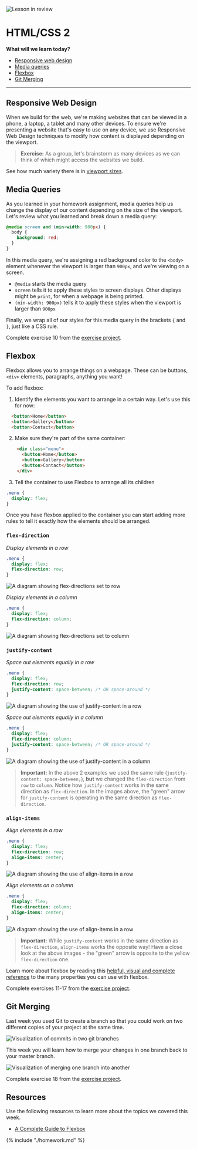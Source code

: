 ![Lesson in review](https://img.shields.io/badge/status-review-orange.svg)

# HTML/CSS 2

**What will we learn today?**

* [Responsive web design](#responsive-web-design)
* [Media queries](#media-queries)
* [Flexbox](#flexbox)
* [Git Merging](#git-merging)

---

## Responsive Web Design

When we build for the web, we're making websites that can be viewed in a phone, a laptop, a tablet and many other devices. To ensure we're presenting a website that's easy to use on any device, we use Responsive Web Design techniques to modify how content is displayed depending on the viewport.

> **Exercise:** As a group, let's brainstorm as many devices as we can think of which might access the websites we build.

See how much variety there is in [viewport sizes](https://decadecity.net/blog/2014/08/19/a-device-agnostic-approach-to-inlining-css).

## Media Queries

As you learned in your homework assignment, media queries help us change the display of our content depending on the size of the viewport. Let's review what you learned and break down a media query:

```css
@media screen and (min-width: 900px) {
  body {
    background: red;
  }
}
```

In this media query, we're assigning a red background color to the `<body>` element whenever the viewport is larger than `900px`, and we're viewing on a screen.

* `@media` starts the media query
* `screen` tells it to apply these styles to screen displays. Other displays
  might be `print`, for when a webpage is being printed.
* `(min-width: 900px)` tells it to apply these styles when the viewport is
  larger than `900px`

Finally, we wrap all of our styles for this media query in the brackets `{` and `}`, just like a CSS rule.

Complete exercise 10 from the [exercise project](https://github.com/CodeYourFuture/html-css-git-exercises).

## Flexbox

Flexbox allows you to arrange things on a webpage. These can be buttons, `<div>` elements, paragraphs, anything you want!

To add flexbox:
  1. Identify the elements you want to arrange in a certain way. Let's use this for now:
  ```html
    <button>Home</button>
    <button>Gallery</button>
    <button>Contact</button>
  ```
  2. Make sure they're part of the same container:

```html
    <div class="menu">
      <button>Home</button>
      <button>Gallery</button>
      <button>Contact</button>
    </div>
  ```

  3. Tell the container to use Flexbox to arrange all its children

```css
.menu {
  display: flex;
}
```

Once you have flexbox applied to the container you can start adding more rules to tell it exactly how the elements should be arranged.

### `flex-direction`

*Display elements in a row*

```css
.menu {
  display: flex;
  flex-direction: row;
}
```

![A diagram showing flex-directions set to row](../assets/example-flex-direction-row.png)

*Display elements in a column*

```css
.menu {
  display: flex;
  flex-direction: column;
}
```

![A diagram showing flex-directions set to column](../assets/example-flex-direction-column.png)

### `justify-content`

*Space out elements equally in a row*
```css
.menu {
  display: flex;
  flex-direction: row;
  justify-content: space-between; /* OR space-around */
}
```

![A diagram showing the use of justify-content in a row](../assets/example-justify-content-row.png)

*Space out elements equally in a column*
```css
.menu {
  display: flex;
  flex-direction: column;
  justify-content: space-between; /* OR space-around */
}
```

![A diagram showing the use of justify-content in a column](../assets/example-justify-content-column.png)

> **Important:** In the above 2 examples we used the same rule (`justify-content: space-between;`), **but** we changed the `flex-direction` from `row` to `column`. Notice how `justify-content` works in the same direction as `flex-direction`. In the images above, the "green" arrow for `justify-content` is operating in the same direction as `flex-direction`.

### `align-items`

*Align elements in a row*
```css
.menu {
  display: flex;
  flex-direction: row;
  align-items: center;
}
```

![A diagram showing the use of align-items in a row](../assets/example-align-items-row.png)

*Align elements on a column*
```css
.menu {
  display: flex;
  flex-direction: column;
  align-items: center;
}
```

![A diagram showing the use of align-items in a row](../assets/example-align-items-column.png)

> **Important:** While `justify-content` works in the same direction as `flex-direction`, `align-items` works the opposite way! Have a close look at the above images - the "green" arrow is opposite to the yellow `flex-direction` one.

Learn more about flexbox by reading this [helpful, visual and complete reference](https://css-tricks.com/snippets/css/a-guide-to-flexbox/) to the many properties you can use with flexbox.

Complete exercises 11-17 from the [exercise project](https://github.com/CodeYourFuture/html-css-git-exercises).


## Git Merging

Last week you used Git to create a branch so that you could work on two different copies of your project at the same time.

![Visualization of commits in two git branches](../assets/git-branch-3.png)

This week you will learn how to merge your changes in one branch back to your master branch.

![Visualization of merging one branch into another](../assets/git-merge.png)

Complete exercise 18 from the [exercise project](https://github.com/CodeYourFuture/html-css-git-exercises).

## Resources

Use the following resources to learn more about the topics we covered this week.

- [A Complete Guide to Flexbox](https://css-tricks.com/snippets/css/a-guide-to-flexbox/)

{% include "./homework.md" %}
